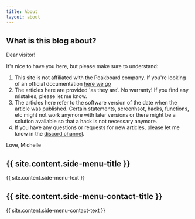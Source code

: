 ```yaml
---
title: About
layout: about
---
```


## What is this blog about?

Dear visitor!

It's nice to have you here, but please make sure to understand:

1. This site is not affiliated with the Peakboard company. If you're looking of an official documentation [here we go](https://help.peakboard.com)
2. The articles here are provided 'as they are'. No warranty! If you find any mistakes, please let me know. 
3. The articles here refer to the software version of the date when the article was published. Certain statements, screenhsot, hacks, functions, etc might not work anymore with later versions or there might be a solution available so that a hack is not necessary anymore.
4. If you have any questions or requests for new articles, please let me know in the [discord channel](https://discord.com/channels/1107328015932870717/1107328021402234992).

Love, Michelle



## {{ site.content.side-menu-title }}
{{ site.content.side-menu-text }}

## {{ site.content.side-menu-contact-title }}
{{ site.content.side-menu-contact-text }}